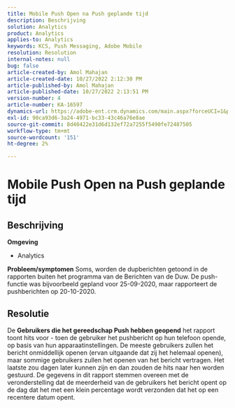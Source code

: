 ```yaml
---
title: Mobile Push Open na Push geplande tijd
description: Beschrijving
solution: Analytics
product: Analytics
applies-to: Analytics
keywords: KCS, Push Messaging, Adobe Mobile
resolution: Resolution
internal-notes: null
bug: false
article-created-by: Amol Mahajan
article-created-date: 10/27/2022 2:12:30 PM
article-published-by: Amol Mahajan
article-published-date: 10/27/2022 2:13:51 PM
version-number: 4
article-number: KA-16597
dynamics-url: https://adobe-ent.crm.dynamics.com/main.aspx?forceUCI=1&pagetype=entityrecord&etn=knowledgearticle&id=776f6962-0156-ed11-bba2-6045bd006793
exl-id: 90ca93d6-3a24-4971-bc33-43c46a76e8ae
source-git-commit: 8d40422e31d6d132ef72a7255f5490fe72487505
workflow-type: tm+mt
source-wordcount: '151'
ht-degree: 2%

---
```


# Mobile Push Open na Push geplande tijd

## Beschrijving

<b>Omgeving</b>
- Analytics

<b>Probleem/symptomen</b>
Soms, worden de dupberichten getoond in de rapporten buiten het programma van de Berichten van de Duw. De push-functie was bijvoorbeeld gepland voor 25-09-2020, maar rapporteert de pushberichten op 20-10-2020.


## Resolutie


De <b>Gebruikers die het gereedschap Push hebben geopend</b> het rapport toont hits voor - toen de gebruiker het pushbericht op hun telefoon opende, op basis van hun apparaatinstellingen. De meeste gebruikers zullen het bericht onmiddellijk openen (ervan uitgaande dat zij het helemaal openen), maar sommige gebruikers zullen het openen van het bericht vertragen. Het laatste zou dagen later kunnen zijn en dan zouden de hits naar hen worden gestuurd. De gegevens in dit rapport stemmen overeen met de veronderstelling dat de meerderheid van de gebruikers het bericht opent op de dag dat het met een klein percentage wordt verzonden dat het op een recentere datum opent.
